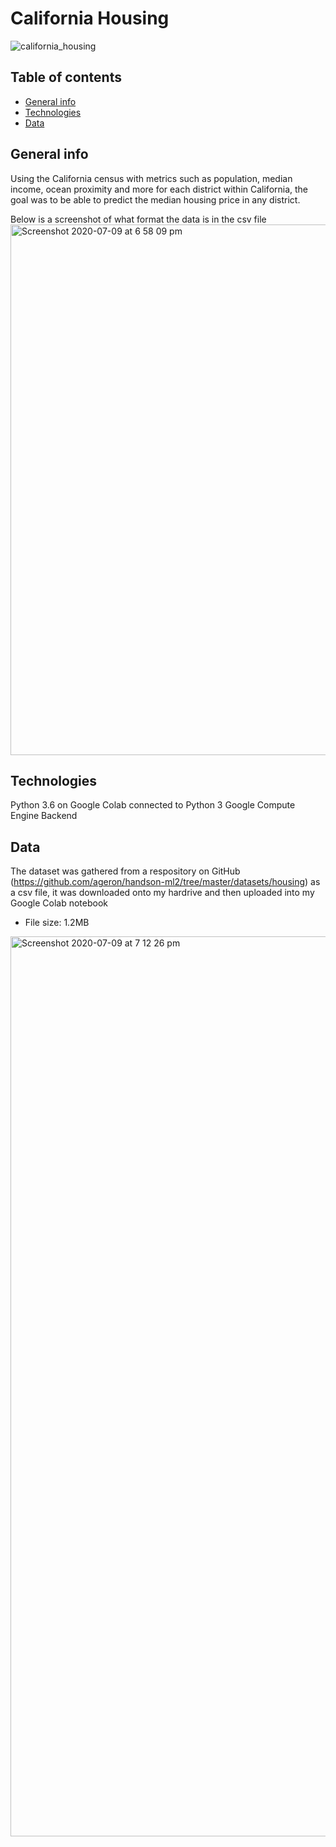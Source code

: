 # California Housing 

![california_housing](https://user-images.githubusercontent.com/48221355/87069009-65b65400-c20e-11ea-88ee-433dfd296962.jpg)


## Table of contents 
* [General info](general-info)
* [Technologies](technologies)
* [Data](data)

## General info 
Using the California census with metrics such as population, median income, ocean proximity and more for each district within California, the goal was to be able to predict the median housing price in any district.  

Below is a screenshot of what format the data is in the csv file
<img width="849" alt="Screenshot 2020-07-09 at 6 58 09 pm" src="https://user-images.githubusercontent.com/48221355/87074181-68b54280-c216-11ea-8827-cf55eadf7abe.png">

## Technologies 
Python 3.6 on Google Colab connected to Python 3 Google Compute Engine Backend 

## Data 
The dataset was gathered from a respository on GitHub (https://github.com/ageron/handson-ml2/tree/master/datasets/housing) as a csv file, it was downloaded onto my hardrive and then uploaded into my Google Colab notebook
* File size: 1.2MB

<img width="1440" alt="Screenshot 2020-07-09 at 7 12 26 pm" src="https://user-images.githubusercontent.com/48221355/87075498-5b00bc80-c218-11ea-99f1-07ceb6cf9584.png">
